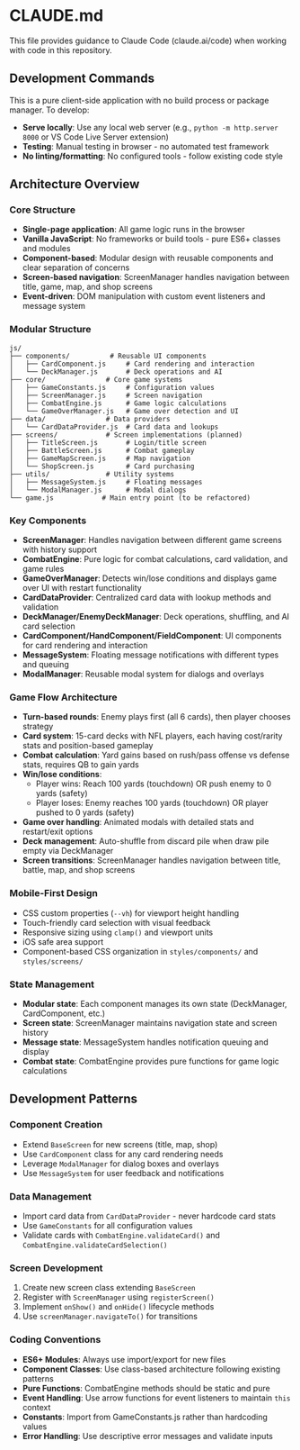 # CLAUDE.md

This file provides guidance to Claude Code (claude.ai/code) when working with code in this repository.

## Development Commands

This is a pure client-side application with no build process or package manager. To develop:

- **Serve locally**: Use any local web server (e.g., `python -m http.server 8000` or VS Code Live Server extension)
- **Testing**: Manual testing in browser - no automated test framework
- **No linting/formatting**: No configured tools - follow existing code style

## Architecture Overview

### Core Structure
- **Single-page application**: All game logic runs in the browser
- **Vanilla JavaScript**: No frameworks or build tools - pure ES6+ classes and modules
- **Component-based**: Modular design with reusable components and clear separation of concerns
- **Screen-based navigation**: ScreenManager handles navigation between title, game, map, and shop screens
- **Event-driven**: DOM manipulation with custom event listeners and message system

### Modular Structure
```
js/
├── components/          # Reusable UI components
│   ├── CardComponent.js     # Card rendering and interaction
│   └── DeckManager.js       # Deck operations and AI
├── core/               # Core game systems
│   ├── GameConstants.js     # Configuration values
│   ├── ScreenManager.js     # Screen navigation
│   ├── CombatEngine.js      # Game logic calculations
│   └── GameOverManager.js   # Game over detection and UI
├── data/               # Data providers
│   └── CardDataProvider.js  # Card data and lookups
├── screens/            # Screen implementations (planned)
│   ├── TitleScreen.js       # Login/title screen
│   ├── BattleScreen.js      # Combat gameplay
│   ├── GameMapScreen.js     # Map navigation
│   └── ShopScreen.js        # Card purchasing
├── utils/              # Utility systems
│   ├── MessageSystem.js     # Floating messages
│   └── ModalManager.js      # Modal dialogs
└── game.js            # Main entry point (to be refactored)
```

### Key Components
- **ScreenManager**: Handles navigation between different game screens with history support
- **CombatEngine**: Pure logic for combat calculations, card validation, and game rules
- **GameOverManager**: Detects win/lose conditions and displays game over UI with restart functionality
- **CardDataProvider**: Centralized card data with lookup methods and validation
- **DeckManager/EnemyDeckManager**: Deck operations, shuffling, and AI card selection
- **CardComponent/HandComponent/FieldComponent**: UI components for card rendering and interaction
- **MessageSystem**: Floating message notifications with different types and queuing
- **ModalManager**: Reusable modal system for dialogs and overlays

### Game Flow Architecture
- **Turn-based rounds**: Enemy plays first (all 6 cards), then player chooses strategy
- **Card system**: 15-card decks with NFL players, each having cost/rarity stats and position-based gameplay
- **Combat calculation**: Yard gains based on rush/pass offense vs defense stats, requires QB to gain yards
- **Win/lose conditions**: 
  - Player wins: Reach 100 yards (touchdown) OR push enemy to 0 yards (safety)
  - Player loses: Enemy reaches 100 yards (touchdown) OR player pushed to 0 yards (safety)
- **Game over handling**: Animated modals with detailed stats and restart/exit options
- **Deck management**: Auto-shuffle from discard pile when draw pile empty via DeckManager
- **Screen transitions**: ScreenManager handles navigation between title, battle, map, and shop screens

### Mobile-First Design
- CSS custom properties (`--vh`) for viewport height handling
- Touch-friendly card selection with visual feedback
- Responsive sizing using `clamp()` and viewport units
- iOS safe area support
- Component-based CSS organization in `styles/components/` and `styles/screens/`

### State Management
- **Modular state**: Each component manages its own state (DeckManager, CardComponent, etc.)
- **Screen state**: ScreenManager maintains navigation state and screen history
- **Message state**: MessageSystem handles notification queuing and display
- **Combat state**: CombatEngine provides pure functions for game logic calculations

## Development Patterns

### Component Creation
- Extend `BaseScreen` for new screens (title, map, shop)
- Use `CardComponent` class for any card rendering needs
- Leverage `ModalManager` for dialog boxes and overlays
- Use `MessageSystem` for user feedback and notifications

### Data Management
- Import card data from `CardDataProvider` - never hardcode card stats
- Use `GameConstants` for all configuration values
- Validate cards with `CombatEngine.validateCard()` and `CombatEngine.validateCardSelection()`

### Screen Development
1. Create new screen class extending `BaseScreen`
2. Register with `ScreenManager` using `registerScreen()`
3. Implement `onShow()` and `onHide()` lifecycle methods
4. Use `screenManager.navigateTo()` for transitions

### Coding Conventions
- **ES6+ Modules**: Always use import/export for new files
- **Component Classes**: Use class-based architecture following existing patterns
- **Pure Functions**: CombatEngine methods should be static and pure
- **Event Handling**: Use arrow functions for event listeners to maintain `this` context
- **Constants**: Import from GameConstants.js rather than hardcoding values
- **Error Handling**: Use descriptive error messages and validate inputs